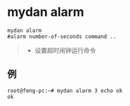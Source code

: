 # mydan alarm
```
mydan alarm 
#alarm number-of-seconds command ..
```
> * 设置超时闹钟运行命令

## 例
```
root@feng-pc:~# mydan alarm 3 echo ok
ok
```